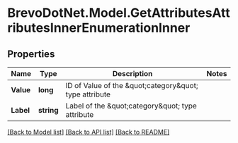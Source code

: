 # BrevoDotNet.Model.GetAttributesAttributesInnerEnumerationInner

## Properties

Name | Type | Description | Notes
------------ | ------------- | ------------- | -------------
**Value** | **long** | ID of Value of the \&quot;category\&quot; type attribute | 
**Label** | **string** | Label of the \&quot;category\&quot; type attribute | 

[[Back to Model list]](../../README.md#documentation-for-models) [[Back to API list]](../../README.md#documentation-for-api-endpoints) [[Back to README]](../../README.md)

